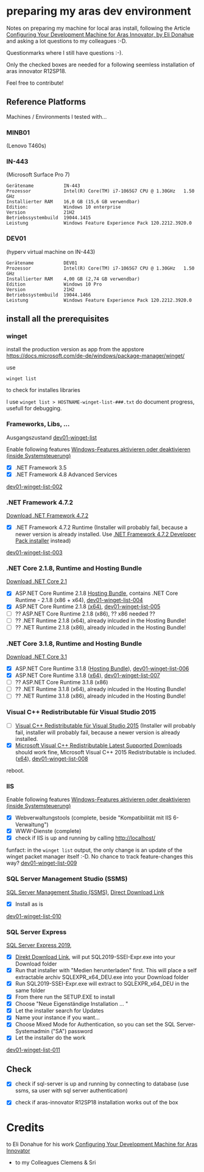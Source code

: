 # preparing my aras dev environment

Notes on preparing my machine for local aras install, following the Article [Configuring Your Development Machine for Aras Innovator, by Eli Donahue](https://community.aras.com/b/english/posts/configuring-your-development-machine-for-aras-innovator) and asking a lot questions to my colleagues :-D.

Questionmarks where I still have questions :-).

Only the checked boxes are needed for a following seemless installation of aras innovator R12SP18.

Feel free to contribute!

## Reference Platforms 
Machines / Environments I tested with...

### MINB01 
(Lenovo T460s)

### IN-443 
(Microsoft Surface Pro 7)
```
Gerätename           IN-443
Prozessor            Intel(R) Core(TM) i7-1065G7 CPU @ 1.30GHz   1.50 GHz
Installierter RAM    16,0 GB (15,6 GB verwendbar)
Edition:             Windows 10 enterprise
Version              21H2
Betriebssystembuild  19044.1415
Leistung             Windows Feature Experience Pack 120.2212.3920.0
```

### DEV01 
(hyperv virtual machine on IN-443)
```
Gerätename           DEV01
Prozessor            Intel(R) Core(TM) i7-1065G7 CPU @ 1.30GHz   1.50 GHz
Installierter RAM    4,00 GB (2,74 GB verwendbar)
Edition              Windows 10 Pro
Version              21H2
Betriebssystembuild  19044.1466
Leistung             Windows Feature Experience Pack 120.2212.3920.0
```

## install all the prerequisites

### winget
install the production version as app from the appstore
https://docs.microsoft.com/de-de/windows/package-manager/winget/

use
```
winget list
```
to check for installes libraries

I use `winget list > HOSTNAME-winget-list-###.txt` do document progress, usefull for debugging.

### Frameworks, Libs, ...
Ausgangszustand [dev01-winget-list](dev01-winget-list-001.txt)

Enable following features [Windows-Features aktivieren oder deaktivieren (inside Systemsteuerung)](windows-features-dotnet.png)
- [x] .NET Framework 3.5
- [x] .NET Framework 4.8 Advanced Services

[dev01-winget-list-002](dev01-winget-list-002.txt)

### .NET Framework 4.7.2
[Download .NET Framework 4.7.2](https://dotnet.microsoft.com/en-us/download/dotnet-framework/net472)
- [x] .NET Framework 4.7.2 Runtime (Installer will probably fail, because a newer version is already installed. Use [.NET Framework 4.7.2 Developer Pack installer](https://dotnet.microsoft.com/en-us/download/dotnet-framework/thank-you/net472-developer-pack-offline-installer) instead)

[dev01-winget-list-003](dev01-winget-list-003.txt)


### .NET Core 2.1.8, Runtime and Hosting Bundle
[Download .NET Core 2.1](https://dotnet.microsoft.com/en-us/download/dotnet/2.1)
- [x] ASP.NET Core Runtime 2.1.8 [Hosting Bundle](https://dotnet.microsoft.com/en-us/download/dotnet/thank-you/runtime-aspnetcore-2.1.8-windows-hosting-bundle-installer),  contains .NET Core Runtime - 2.1.8 (x86 + x64), [dev01-winget-list-004](dev01-winget-list-004.txt)
- [x] ASP.NET Core Runtime 2.1.8 [(x64)](https://dotnet.microsoft.com/en-us/download/dotnet/thank-you/runtime-aspnetcore-2.1.8-windows-x64-installer), [dev01-winget-list-005](dev01-winget-list-005.txt)
- [ ] ?? ASP.NET Core Runtime 2.1.8 (x86), ?? x86 needed ??
- [ ] ?? .NET Runtime 2.1.8 (x64), already inlcuded in the Hosting Bundle!
- [ ] ?? .NET Runtime 2.1.8 (x86), already inlcuded in the Hosting Bundle!

### .NET Core 3.1.8, Runtime and Hosting Bundle
[Download .NET Core 3.1](https://dotnet.microsoft.com/en-us/download/dotnet/3.1)
- [x] ASP.NET Core Runtime 3.1.8 ([Hosting Bundle](https://dotnet.microsoft.com/en-us/download/dotnet/thank-you/runtime-aspnetcore-3.1.8-windows-hosting-bundle-installer)),  [dev01-winget-list-006](dev01-winget-list-006.txt)
- [x] ASP.NET Core Runtime 3.1.8 ([x64](https://dotnet.microsoft.com/en-us/download/dotnet/thank-you/runtime-aspnetcore-3.1.8-windows-x64-installer)), [dev01-winget-list-007](dev01-winget-list-007.txt)
- [ ] ?? ASP.NET Core Runtime 3.1.8 (x86)
- [ ] ?? .NET Runtime 3.1.8 (x64), already inlcuded in the Hosting Bundle!
- [ ] ?? .NET Runtime 3.1.8 (x86), already inlcuded in the Hosting Bundle!

### Visual C++ Redistributable für Visual Studio 2015 
- [ ] [Visual C++ Redistributable für Visual Studio 2015](https://www.microsoft.com/de-de/download/confirmation.aspx?id=48145) (Installer will probably fail, installer will probably fail, because a newer version is already installed.
- [x] [Microsoft Visual C++ Redistributable Latest Supported Downloads](https://docs.microsoft.com/en-us/cpp/windows/latest-supported-vc-redist) should work fine, Microsoft Visual C++ 2015 Redistributable is included. ([x64](https://aka.ms/vs/17/release/vc_redist.x64.exe)), [dev01-winget-list-008](dev01-winget-list-008.txt)

reboot.

### IIS
Enable following features [Windows-Features aktivieren oder deaktivieren (inside Systemsteuerung)](windows-features-iis.png)
- [x] Webverwaltungstools (complete, beside "Kompatibilität mit IIS 6-Verwaltung")
- [x] WWW-Dienste (complete) 
- [x] check if IIS is up and running by calling [http://localhost/](http://localhost/)

funfact: in the `winget list` output, the only change is an update of the winget packet manager itself :-D. No chance to track feature-changes this way? [dev01-winget-list-009](dev01-winget-list-009.txt)

### SQL Server Management Studio (SSMS)
[SQL Server Management Studio (SSMS)](https://docs.microsoft.com/de-de/sql/ssms/sql-server-management-studio-ssms?view=sql-server-ver15), [Direct Download Link](https://aka.ms/ssmsfullsetup)
- [x] Install as is
 
 [dev01-winget-list-010](dev01-winget-list-010.txt)
 
### SQL Server Express
[SQL Server Express 2019](https://www.microsoft.com/de-de/sql-server/sql-server-downloads), 
- [x] [Direkt Download Link](https://go.microsoft.com/fwlink/?linkid=866658), will put SQL2019-SSEI-Expr.exe into your Download folder
- [x] Run that installer with "Medien herunterladen" first. This will place a self extractable archiv SQLEXPR_x64_DEU.exe into your Download folder
- [x] Run SQL2019-SSEI-Expr.exe will extract to SQLEXPR_x64_DEU in the same folder
- [x] From there run the SETUP.EXE to install
- [x] Choose "Neue Eigenständige Installation ... "
- [x] Let the installer search for Updates
- [x] Name your instance if you want...
- [x] Choose Mixed Mode for Authentication, so you can set the SQL Server-Systemadmin ("SA") password
- [x] Let the installer do the work

 [dev01-winget-list-011](dev01-winget-list-011.txt)

## Check
- [x] check if sql-server is up and running by connecting to database (use ssms, sa user with sql server authentication)
- [x] check if aras-innovator R12SP18 installation works out of the box


# Credits
to Eli Donahue for his work [Configuring Your Development Machine for Aras Innovator](https://community.aras.com/b/english/posts/configuring-your-development-machine-for-aras-innovator)
- to my Colleagues Clemens & Sri
